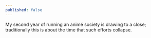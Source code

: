 ```yaml
---
published: false
---
```


My second year of running an anim&eacute; society is drawing to a close; traditionally this is about the time that such efforts collapse.